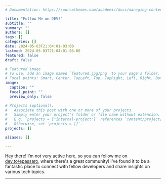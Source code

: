 ```yaml
---
# Documentation: https://sourcethemes.com/academic/docs/managing-content/

title: "Follow Me on DEV!"
subtitle: ""
summary: ""
authors: []
tags: []
categories: []
date: 2024-05-03T21:04:01-03:00
lastmod: 2024-05-03T21:04:01-03:00
featured: false
draft: false

# Featured image
# To use, add an image named `featured.jpg/png` to your page's folder.
# Focal points: Smart, Center, TopLeft, Top, TopRight, Left, Right, BottomLeft, Bottom, BottomRight.
image:
  caption: ""
  focal_point: ""
  preview_only: false

# Projects (optional).
#   Associate this post with one or more of your projects.
#   Simply enter your project's folder or file name without extension.
#   E.g. `projects = ["internal-project"]` references `content/project/deep-learning/index.md`.
#   Otherwise, set `projects = []`.
projects: []

aliases: []

---
```


Hey there! I’m not very active here, so you can follow me on [dev.to/epassaro](https://dev.to/epassaro), where there's a great community! I've found it to be a fantastic place to connect with fellow developers and share insights on various tech topics.

---
